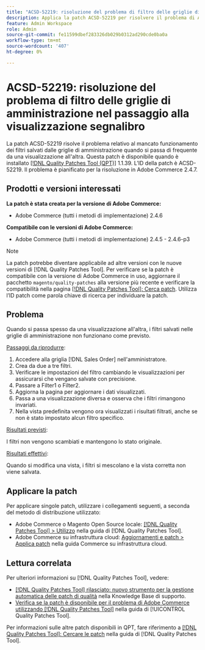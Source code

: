 ```yaml
---
title: "ACSD-52219: risoluzione del problema di filtro delle griglie di amministrazione nel passaggio alla visualizzazione segnalibro"
description: Applica la patch ACSD-52219 per risolvere il problema di Adobe Commerce, in cui i filtri salvati delle griglie di amministrazione non funzionano come previsto quando si passa di frequente da una visualizzazione di segnalibro all’altra.
feature: Admin Workspace
role: Admin
source-git-commit: fe11599dbef283326db029b0312ad290cde0ba0a
workflow-type: tm+mt
source-wordcount: '407'
ht-degree: 0%

---
```


# ACSD-52219: risoluzione del problema di filtro delle griglie di amministrazione nel passaggio alla visualizzazione segnalibro

La patch ACSD-52219 risolve il problema relativo al mancato funzionamento dei filtri salvati dalle griglie di amministrazione quando si passa di frequente da una visualizzazione all&#39;altra. Questa patch è disponibile quando è installato [[!DNL Quality Patches Tool (QPT)]](https://experienceleague.adobe.com/en/docs/commerce-knowledge-base/kb/announcements/commerce-announcements/magento-quality-patches-released-new-tool-to-self-serve-quality-patches) 1.1.39. L’ID della patch è ACSD-52219. Il problema è pianificato per la risoluzione in Adobe Commerce 2.4.7.

## Prodotti e versioni interessati

**La patch è stata creata per la versione di Adobe Commerce:**

* Adobe Commerce (tutti i metodi di implementazione) 2.4.6

**Compatibile con le versioni di Adobe Commerce:**

* Adobe Commerce (tutti i metodi di implementazione) 2.4.5 - 2.4.6-p3

>[!NOTE]
>
>La patch potrebbe diventare applicabile ad altre versioni con le nuove versioni di [!DNL Quality Patches Tool]. Per verificare se la patch è compatibile con la versione di Adobe Commerce in uso, aggiornare il pacchetto `magento/quality-patches` alla versione più recente e verificare la compatibilità nella pagina [[!DNL Quality Patches Tool]: Cerca patch](https://experienceleague.adobe.com/tools/commerce-quality-patches/index.html). Utilizza l’ID patch come parola chiave di ricerca per individuare la patch.

## Problema

Quando si passa spesso da una visualizzazione all&#39;altra, i filtri salvati nelle griglie di amministrazione non funzionano come previsto.

<u>Passaggi da riprodurre</u>:

1. Accedere alla griglia [!DNL Sales Order] nell&#39;amministratore.
1. Crea da due a tre filtri.
1. Verificare le impostazioni del filtro cambiando le visualizzazioni per assicurarsi che vengano salvate con precisione.
1. Passare a Filter1 o Filter2.
1. Aggiorna la pagina per aggiornare i dati visualizzati.
1. Passa a una visualizzazione diversa e osserva che i filtri rimangono invariati.
1. Nella vista predefinita vengono ora visualizzati i risultati filtrati, anche se non è stato impostato alcun filtro specifico.

<u>Risultati previsti</u>:

I filtri non vengono scambiati e mantengono lo stato originale.

<u>Risultati effettivi</u>:

Quando si modifica una vista, i filtri si mescolano e la vista corretta non viene salvata.

## Applicare la patch

Per applicare singole patch, utilizzare i collegamenti seguenti, a seconda del metodo di distribuzione utilizzato:

* Adobe Commerce o Magento Open Source locale: [[!DNL Quality Patches Tool] > Utilizzo](/help/tools/quality-patches-tool/usage.md) nella guida di [!DNL Quality Patches Tool].
* Adobe Commerce su infrastruttura cloud: [Aggiornamenti e patch > Applica patch](https://experienceleague.adobe.com/docs/commerce-cloud-service/user-guide/develop/upgrade/apply-patches.html) nella guida Commerce su infrastruttura cloud.

## Lettura correlata

Per ulteriori informazioni su [!DNL Quality Patches Tool], vedere:

* [[!DNL Quality Patches Tool] rilasciato: nuovo strumento per la gestione automatica delle patch di qualità](https://experienceleague.adobe.com/en/docs/commerce-knowledge-base/kb/announcements/commerce-announcements/magento-quality-patches-released-new-tool-to-self-serve-quality-patches) nella Knowledge Base di supporto.
* [Verifica se la patch è disponibile per il problema di Adobe Commerce utilizzando  [!DNL Quality Patches Tool]](/help/tools/quality-patches-tool/patches-available-in-qpt/check-patch-for-magento-issue-with-magento-quality-patches.md) nella guida di [!UICONTROL Quality Patches Tool].


Per informazioni sulle altre patch disponibili in QPT, fare riferimento a [[!DNL Quality Patches Tool]: Cercare le patch](https://experienceleague.adobe.com/tools/commerce-quality-patches/index.html) nella guida di [!DNL Quality Patches Tool].

